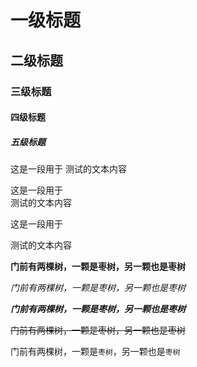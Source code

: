 # 一级标题

## 二级标题

### 三级标题

#### 四级标题

##### 五级标题


这是一段用于
测试的文本内容


这是一段用于<br>测试的文本内容


这是一段用于

测试的文本内容

**门前有两棵树，一颗是枣树，另一颗也是枣树**


*门前有两棵树，一颗是枣树，另一颗也是枣树*


***门前有两棵树，一颗是枣树，另一颗也是枣树***


~~门前有两棵树，一颗是枣树，另一颗也是枣树~~


门前有两棵树，一颗是`枣树`，另一颗也是`枣树`
